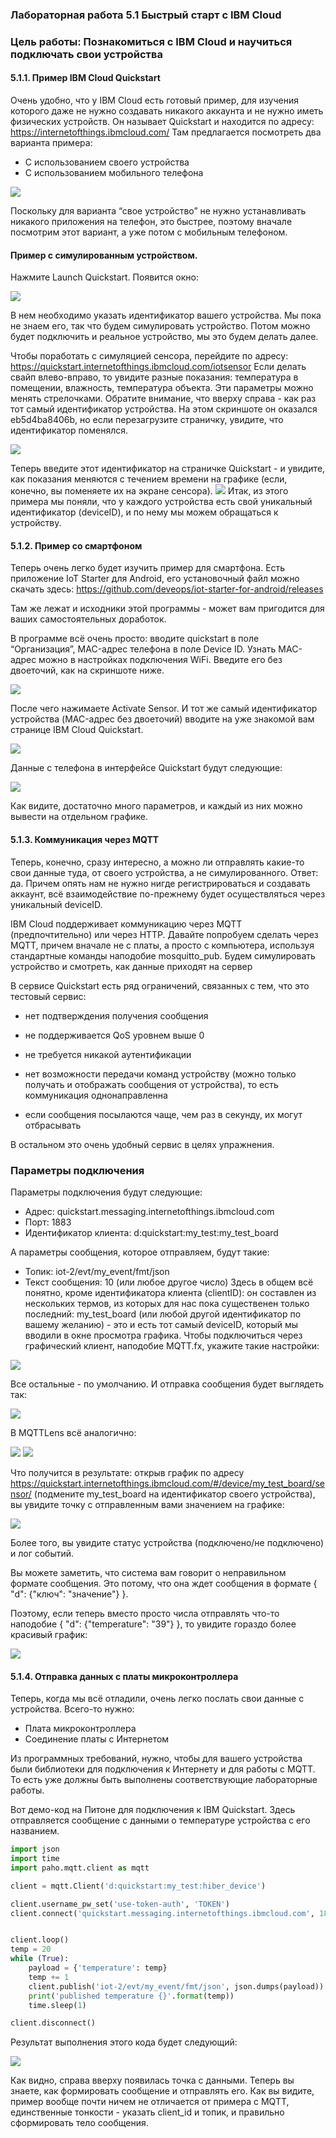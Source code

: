 ### Лабораторная работа 5.1 Быстрый старт с IBM Cloud

### Цель работы: Познакомиться с IBM Cloud и научиться подключать свои устройства
#### 5.1.1. Пример IBM Cloud Quickstart

Очень удобно, что у IBM Cloud есть готовый пример, для изучения которого даже не нужно создавать никакого аккаунта и не нужно иметь физических устройств. Он называет Quickstart и находится по адресу: https://internetofthings.ibmcloud.com/
Там предлагается посмотреть два варианта примера:

* С использованием своего устройства
* С использованием мобильного телефона

![](img/1.png)

Поскольку для варианта “свое устройство” не нужно устанавливать никакого приложения на телефон, это быстрее, поэтому вначале посмотрим этот вариант, а уже потом с мобильным телефоном. 

#### Пример с симулированным устройством.

Нажмите Launch Quickstart. Появится окно:

![](img/2.png)

В нем необходимо указать идентификатор вашего устройства. Мы пока не знаем его, так что будем симулировать устройство. Потом можно будет подключить и реальное устройство, мы это будем делать далее.

Чтобы поработать с симуляцией сенсора, перейдите по адресу: https://quickstart.internetofthings.ibmcloud.com/iotsensor
Если делать свайп влево-вправо, то увидите разные показания: температура в помещении, влажность, температура объекта. Эти параметры можно менять стрелочками. Обратите внимание, что вверху справа - как раз тот самый идентификатор устройства. На этом скриншоте он оказался eb5d4ba8406b, но если перезагрузите страничку, увидите, что идентификатор поменялся.

![](img/3.png)

Теперь введите этот идентификатор на страничке Quickstart - и увидите, как показания меняются с течением времени на графике (если, конечно, вы поменяете их на экране сенсора).
![](img/4.png)
Итак, из этого примера мы поняли, что у каждого устройства есть свой уникальный идентификатор (deviceID), и по нему мы можем обращаться к устройству.



#### 5.1.2. Пример со смартфоном

Теперь очень легко будет изучить пример для смартфона. Есть приложение IoT Starter для Android, его установочный файл можно скачать здесь:
https://github.com/deveops/iot-starter-for-android/releases


Там же лежат и исходники этой программы - может вам пригодится для ваших самостоятельных доработок.

В программе всё очень просто: вводите quickstart в поле “Организация”, MAC-адрес телефона в поле Device ID. Узнать MAC-адрес можно в настройках подключения WiFi. Введите его без двоеточий, как на скриншоте ниже.

![](img/5.png)

После чего нажимаете Activate Sensor. И тот же самый идентификатор устройства (MAC-адрес без двоеточий) вводите на уже знакомой вам странице IBM Cloud Quickstart.

![](img/6.png)

Данные с телефона в интерфейсе Quickstart будут следующие:

![](img/7.png)

Как видите, достаточно много параметров, и каждый из них можно вывести на отдельном графике.

#### 5.1.3. Коммуникация через MQTT
Теперь, конечно, сразу интересно, а можно ли отправлять какие-то свои данные туда, от своего устройства, а не симулированного. Ответ: да. Причем опять нам не нужно нигде регистрироваться и создавать аккаунт, всё взаимодействие по-прежнему будет осуществляться через уникальный deviceID.

 

IBM Cloud поддерживает коммуникацию через MQTT (предпочтительно) или через HTTP. Давайте попробуем сделать через MQTT, причем вначале не с платы, а просто с компьютера, используя стандартные команды наподобие mosquitto_pub. Будем симулировать устройство и смотреть, как данные приходят на сервер

В сервисе Quickstart есть ряд ограничений, связанных с тем, что это тестовый сервис:

* нет подтверждения получения сообщения

* не поддерживается QoS уровнем выше 0

* не требуется никакой аутентификации

* нет возможности передачи команд устройству (можно только получать и отображать сообщения от устройства), то есть коммуникация однонаправленна

* если сообщения посылаются чаще, чем раз в секунду, их могут отбрасывать

В остальном это очень удобный сервис в целях упражнения.

### Параметры подключения

Параметры подключения будут следующие:

* Адрес: quickstart.messaging.internetofthings.ibmcloud.com
* Порт: 1883
* Идентификатор клиента: d:quickstart:my_test:my_test_board


А параметры сообщения, которое отправляем, будут такие:

* Топик: iot-2/evt/my_event/fmt/json
* Текст сообщения: 10 (или любое другое число)
Здесь в общем всё понятно, кроме идентификатора клиента (clientID): он составлен из нескольких термов, из которых для нас пока существенен только последний: my_test_board (или любой другой идентификатор по вашему желанию) - это и есть тот самый deviceID, который мы вводили в окне просмотра графика.
Чтобы подключиться через графический клиент, наподобие MQTT.fx, укажите такие настройки:

![](img/8.png)

Все остальные - по умолчанию. И отправка сообщения будет выглядеть так:

![](img/9.png)

В MQTTLens всё аналогично: 

![](img/10.png)
![](img/11.png)

Что получится в результате: открыв график по адресу https://quickstart.internetofthings.ibmcloud.com/#/device/my_test_board/sensor/ (подмените my_test_board на идентификатор своего устройства), вы увидите точку с отправленным вами значением на графике:

![](img/12.png)

Более того, вы увидите статус устройства (подключено/не подключено) и лог событий.

Вы можете заметить, что система вам говорит о неправильном формате сообщения. Это потому, что она ждет сообщения в формате { "d": {"ключ": "значение"} }.

Поэтому, если теперь вместо просто числа отправлять что-то наподобие { "d": {"temperature": "39"} }, то увидите гораздо более красивый график:

![](img/13.png)

#### 5.1.4. Отправка данных с платы микроконтроллера

Теперь, когда мы всё отладили, очень легко послать свои данные с устройства. Всего-то нужно:

* Плата микроконтроллера
* Соединение платы с Интернетом

Из программных требований, нужно, чтобы для вашего устройства были библиотеки для подключения к Интернету и для работы с MQTT. То есть уже должны быть выполнены соответствующие лабораторные работы.

Вот демо-код на Питоне для подключения к IBM Quickstart. Здесь отправляется сообщение c данными о температуре устройства с его названием. 


```Python
import json
import time
import paho.mqtt.client as mqtt

client = mqtt.Client('d:quickstart:my_test:hiber_device')

client.username_pw_set('use-token-auth', 'TOKEN')
client.connect('quickstart.messaging.internetofthings.ibmcloud.com', 1883, 60)


client.loop()
temp = 20
while (True):
    payload = {'temperature': temp}
    temp += 1
    client.publish('iot-2/evt/my_event/fmt/json', json.dumps(payload))
    print('published temperature {}'.format(temp))
    time.sleep(1)

client.disconnect()
```
Результат выполнения этого кода будет следующий:

![](img/14.jpg)

Как видно, справа вверху появилась точка с данными.
Теперь вы знаете, как формировать сообщение и отправлять его. Как вы видите, пример вообще почти ничем не отличается от примера с MQTT, единственные тонкости - указать client_id и топик, и правильно сформировать тело сообщения.
